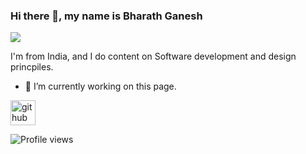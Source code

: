 ### Hi there 👋, my name is Bharath Ganesh
![](https://arturssmirnovs.github.io/github-profile-readme-generator/images/banner.png)

I'm from India, and I do content on Software development and design princpiles. 

- 🔭 I’m currently working on this page. 


[<img src='https://cdn.jsdelivr.net/npm/simple-icons@3.0.1/icons/github.svg' alt='github' height='40'>](https://github.com/Bharath-Ganesh)  

![Profile views](https://gpvc.arturio.dev/Bharath-Ganesh)  
